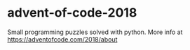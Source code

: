 # advent-of-code-2018
Small programming puzzles solved with python. More info at https://adventofcode.com/2018/about
